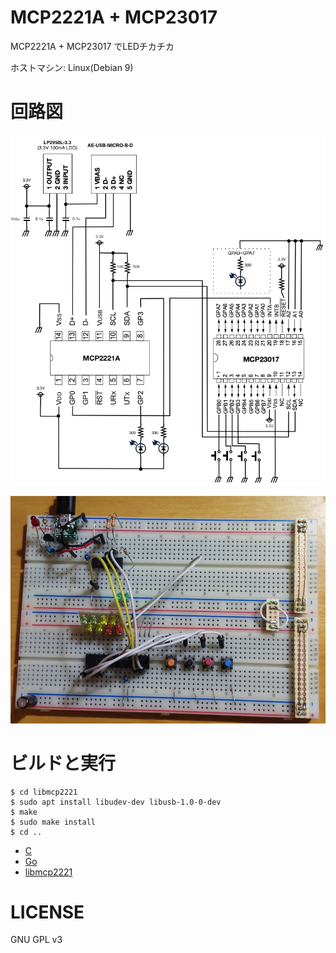 # MCP2221A + MCP23017

MCP2221A + MCP23017 でLEDチカチカ

ホストマシン: Linux(Debian 9)

# 回路図


![schematics.png](resource/schematics.png)

![photo.hpg](resource/photo.jpg)


# ビルドと実行

	$ cd libmcp2221
	$ sudo apt install libudev-dev libusb-1.0-0-dev
	$ make
	$ sudo make install
	$ cd ..


* [C](/c/)
* [Go](/go/)
* [libmcp2221](/libmcp2221/)
	
# LICENSE

GNU GPL v3
